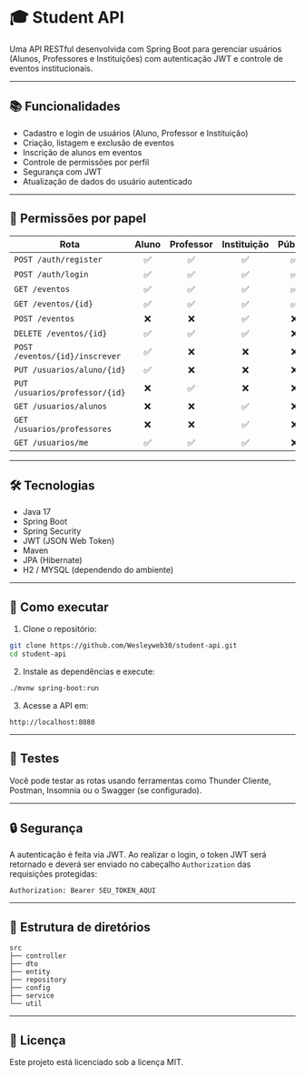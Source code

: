 # 🎓 Student API

Uma API RESTful desenvolvida com Spring Boot para gerenciar usuários (Alunos, Professores e Instituições) com autenticação JWT e controle de eventos institucionais.

---

## 📚 Funcionalidades

- Cadastro e login de usuários (Aluno, Professor e Instituição)
- Criação, listagem e exclusão de eventos
- Inscrição de alunos em eventos
- Controle de permissões por perfil
- Segurança com JWT
- Atualização de dados do usuário autenticado

---

## 🔐 Permissões por papel

| Rota                             | Aluno | Professor | Instituição | Público |
|----------------------------------|:-----:|:---------:|:-----------:|:-------:|
| `POST /auth/register`           | ✅    | ✅        | ✅          | ✅      |
| `POST /auth/login`              | ✅    | ✅        | ✅          | ✅      |
| `GET /eventos`                  | ✅    | ✅        | ✅          | ✅      |
| `GET /eventos/{id}`             | ✅    | ✅        | ✅          | ✅      |
| `POST /eventos`                 | ❌    | ❌        | ✅          | ❌      |
| `DELETE /eventos/{id}`          | ✅    | ✅        | ✅          | ❌      |
| `POST /eventos/{id}/inscrever`  | ✅    | ❌        | ❌          | ❌      |
| `PUT /usuarios/aluno/{id}`      | ✅    | ❌        | ❌          | ❌      |
| `PUT /usuarios/professor/{id}`  | ❌    | ✅        | ❌          | ❌      |
| `GET /usuarios/alunos`          | ❌    | ❌        | ✅          | ❌      |
| `GET /usuarios/professores`     | ❌    | ❌        | ✅          | ❌      |
| `GET /usuarios/me`              | ✅    | ✅        | ✅          | ❌      |

---

## 🛠 Tecnologias

- Java 17
- Spring Boot
- Spring Security
- JWT (JSON Web Token)
- Maven
- JPA (Hibernate)
- H2 / MYSQL (dependendo do ambiente)

---

## 🚀 Como executar

1. Clone o repositório:

```bash
git clone https://github.com/Wesleyweb30/student-api.git
cd student-api
```

2. Instale as dependências e execute:

```bash
./mvnw spring-boot:run
```

3. Acesse a API em:
```
http://localhost:8080
```

---

## 🧪 Testes

Você pode testar as rotas usando ferramentas como Thunder Cliente, Postman, Insomnia ou o Swagger (se configurado).

---

## 🔒 Segurança

A autenticação é feita via JWT. Ao realizar o login, o token JWT será retornado e deverá ser enviado no cabeçalho `Authorization` das requisições protegidas:

```
Authorization: Bearer SEU_TOKEN_AQUI
```

---

## 📁 Estrutura de diretórios

```
src
├── controller
├── dto
├── entity
├── repository
├── config
├── service
└── util
```

---

## 📄 Licença

Este projeto está licenciado sob a licença MIT.
